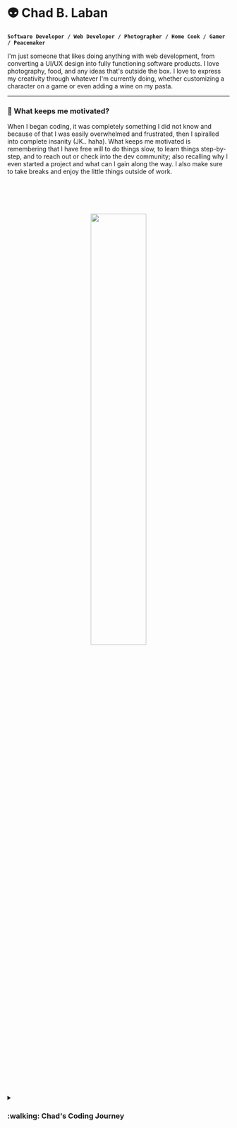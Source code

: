# :alien: Chad B. Laban

**`Software Developer / Web Developer / Photographer / Home Cook / Gamer / Peacemaker`**

I'm just someone that likes doing anything with web development, from converting a UI/UX design into fully functioning software products. I love photography, food, and any ideas that's outside the box. I love to express my creativity through whatever I'm currently doing, whether customizing a character on a game or even adding a wine on my pasta.

---

### :space_invader: What keeps me motivated?

When I began coding, it was completely something I did not know and because of that I was easily overwhelmed and frustrated, then I spiralled into complete insanity (JK.. haha). What keeps me motivated is remembering that I have free will to do things slow, to learn things step-by-step, and to reach out or check into the dev community; also recalling why I even started a project and what can I gain along the way. I also make sure to take breaks and enjoy the little things outside of work.
<br />
<br />

#

<br>
<p align="center">
 <img src="https://media4.giphy.com/media/v1.Y2lkPTc5MGI3NjExdDJrM2pzbDhvamhtNDY5OXR1dmo2c3F3eHJqcDR1bjZzZnh5eTAzbSZlcD12MV9pbnRlcm5hbF9naWZfYnlfaWQmY3Q9Zw/CuuSHzuc0O166MRfjt/giphy.webp" width="50%" height="50%" />
</p>

#

<details>
 <summary><h3>:walking: Chad's Coding Journey</h3></summary>
   I initially pursued a medical degree at university but found my passion in a computer subject. I switched to Information Technology, which was both fun and challenging. I started my tech career as an analyst in my hometown, then transitioned to a software developer role. This sparked my interest in web development, leading me to a front-end developer role at another company. I quickly realized my love for both front-end and back-end development, embracing new technologies and concepts along the way.
 
<!--
**chadlaban/chadlaban** is a ✨ _special_ ✨ repository because its `README.md` (this file) appears on your GitHub profile.

Here are some ideas to get you started:

- 🔭 I’m currently working on ...
- 🌱 I’m currently learning ...
- 👯 I’m looking to collaborate on ...
- 🤔 I’m looking for help with ...
- 💬 Ask me about ...
- 📫 How to reach me: ...
- 😄 Pronouns: ...
- ⚡ Fun fact: ...
-->
